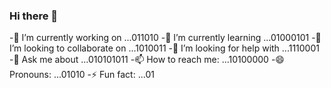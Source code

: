 ### Hi there 👋

-🔭 I’m currently working on ...011010
-🌱 I’m currently learning ...01000101
-👯 I’m looking to collaborate on ...1010011
-🤔 I’m looking for help with ...1110001
-💬 Ask me about ...010101011
-📫 How to reach me: ...10100000
-😄 Pronouns: ...01010
-⚡ Fun fact: ...01
